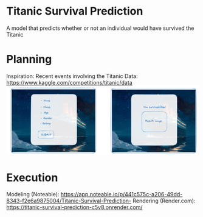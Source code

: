 # Titanic Survival Prediction
A model that predicts whether or not an individual would have survived the Titanic

# Planning
Inspiration: Recent events involving the Titanic  Data: https://www.kaggle.com/competitions/titanic/data
![Planning](planning.png)

# Execution
Modeling (Noteable): https://app.noteable.io/p/441c575c-a206-49dd-8343-f2e6a9875004/Titanic-Survival-Prediction-
Rendering (Render.com): https://titanic-survival-prediction-c5v8.onrender.com/

